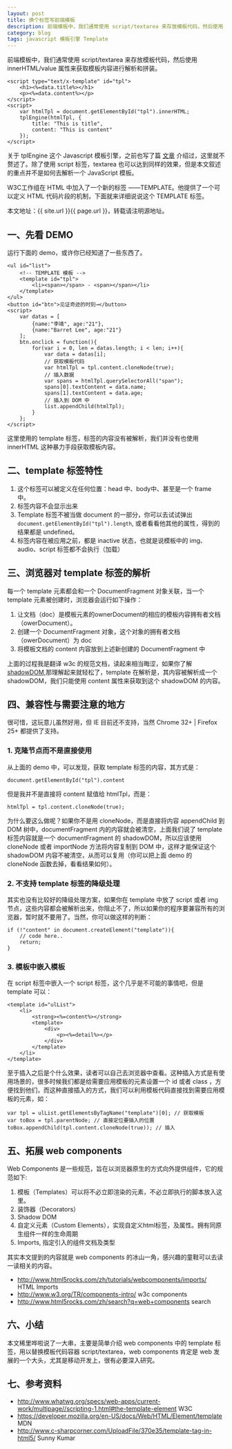 ```yaml
---
layout: post
title: 换个标签写前端模板
description: 前端模板中，我们通常使用 script/textarea 来存放模板代码，然后使用 innerHTML/value 属性来获取模板内容进行解析和拼装。innerHTML 不像 children/childNode，这种粗暴的方式让人感觉不和谐。
category: blog
tags: javascript 模板引擎 Template
---
```


前端模板中，我们通常使用 script/textarea 来存放模板代码，然后使用 innerHTML/value 属性来获取模板内容进行解析和拼装。
    
    <script type="text/x-template" id="tpl">
        <h1><%=data.title%></h1>
        <p><%=data.content%></p>
    </script>
    <script>
        var htmlTpl = document.getElementById("tpl").innerHTML;
        tplEngine(htmlTpl, {
            title: "This is title",
            content: "This is content"
        });
    </script>

关于 tplEngine 这个 Javascript 模板引擎，之前也写了篇 [文章](http://www.cnblogs.com/hustskyking/p/principle-of-javascript-template.html) 介绍过，这里就不赘述了。除了使用 script 标签，textarea 也可以达到同样的效果，但是本文叙述的重点并不是如何去解析一个 JavaScript 模板。

W3C工作组在 HTML 中加入了一个新的标签 ——TEMPLATE。他提供了一个可以定义 HTML 代码片段的机制，下面就来详细说说这个 TEMPLATE 标签。

本文地址：{{ site.url }}{{ page.url }}，转载请注明源地址。

## 一、先看 DEMO

运行下面的 demo，或许你已经知道了一些东西了。

    <ul id="list">
        <!-- TEMPLATE 模板 -->
        <template id="tpl">
            <li><span></span> - <span></span></li>
        </template>
    </ul>
    <button id="btn">见证奇迹的时刻→</button>
    <script>
        var datas = [
            {name:"李靖", age:"21"},
            {name:"Barret Lee", age:"21"}
        ];
        btn.onclick = function(){
            for(var i = 0, len = datas.length; i < len; i++){
                var data = datas[i];
                // 获取模板代码
                var htmlTpl = tpl.content.cloneNode(true);
                // 插入数据
                var spans = htmlTpl.querySelectorAll("span");
                spans[0].textContent = data.name;
                spans[1].textContent = data.age;
                // 插入到 DOM 中
                list.appendChild(htmlTpl);
            }
        };
    </script>

这里使用的 template 标签，标签的内容没有被解析，我们并没有也使用 innerHTML 这种暴力手段获取模板内容。

## 二、template 标签特性

1. 这个标签可以被定义在任何位置：head 中、body中、甚至是一个 frame 中。
2. 标签内容不会显示出来
3. Template 标签不被当做 document 的一部分，你可以去试试弹出 `document.getElementById("tpl").length`, 或者看看他其他的属性，得到的结果都是 undefined。
4. 标签内容在被应用之前，都是 inactive 状态，也就是说模板中的 img、audio、script 标签都不会执行（加载）

## 三、浏览器对 template 标签的解析

每一个 template 元素都会和一个 DocumentFragment 对象关联，当一个 template 元素被创建时，浏览器会运行如下操作：

1. <span title="Let doc be the template element's ownerDocument's appropriate template contents owner document." class="translator">让文档（doc）是模板元素的ownerDocument的相应的模板内容拥有者文档（owerDocument）。</span>
2. <span title="Create a DocumentFragment object whose ownerDocument is doc." class="translator">创建一个 DocumentFragment 对象，这个对象的拥有者文档（owerDocument）为 doc</span>
3. <span title="Set the template element's template contents to the newly created DocumentFragment object." class="translator">将模板文档的 content 内容放到上述新创建的 DocumentFragment 中</span>

上面的过程我是翻译 w3c 的规范文档，读起来相当晦涩，如果你了解 [shadowDOM](http://www.zhihu.com/question/22326250/answer/21686102),那理解起来就轻松了，template 在解析是，其内容被解析成一个 shadowDOM，我们只能使用 content 属性来获取到这个 shadowDOM 的内容。

## 四、兼容性与需要注意的地方

很可惜，这玩意儿虽然好用，但 IE 目前还不支持，当然 Chrome 32+ | Firefox 25+ 都提供了支持。

### 1. 克隆节点而不是直接使用

从上面的 demo 中，可以发现，获取 template 标签的内容，其方式是：

    document.getElementById("tpl").content

但是我并不是直接将 content 赋值给 htmlTpl，而是：

    htmlTpl = tpl.content.cloneNode(true);

为什么要这么做呢？如果你不是用 cloneNode，而是直接将内容 appendChild 到 DOM 树中，documentFragment 内的内容就会被清空，上面我们说了 template 标签内容就是一个 documentFragment 的 shadowDOM，所以应该使用 cloneNode 或者 importNode 方法将内容复制到 DOM 中，这样才能保证这个 shadowDOM 内容不被清空，从而可以复用（你可以把上面 demo 的 cloneNode 函数去掉，看看结果如何）。

### 2. 不支持 template 标签的降级处理

其实也没有比较好的降级处理方案，如果你在 template 中放了 script 或者 img 节点，这些内容都会被解析出来，你阻止不了，所以如果你的程序要兼容所有的浏览器，暂时就不要用了。当然，你可以做这样的判断：

    if (!"content" in document.createElement("template")){
        // code here..
        return;
    }

### 3. 模板中嵌入模板

在 script 标签中嵌入一个 script 标签，这个几乎是不可能的事情吧，但是 template 可以：

    <template id="ulList">
        <li>
            <strong><%=content%></strong>
            <template>
                <div>
                    <p><%=detail%></p>
                </div>
            </template>
        </li>
    </template>

至于插入之后是个什么效果，读者可以自己去浏览器中查看。这种插入方式是有使用场景的，很多时候我们都是给需要应用模板的元素设置一个 id 或者 class ，方便找到他们，而这种直接插入的方式，我们可以利用模板代码直接找到需要应用模板的元素，如：

    var tpl = ulList.getElementsByTagName("template")[0]; // 获取模板
    var toBox = tpl.parentNode; // 直接定位要插入的位置
    toBox.appendChild(tpl.content.cloneNode(true)); // 插入

## 五、拓展 web components

Web Components 是一些规范，旨在以浏览器原生的方式向外提供组件，它的规范如下:

1. 模板（Templates）可以将不必立即渲染的元素，不必立即执行的脚本放入这里。
2. 装饰器（Decorators）
3. Shadow DOM 
4. 自定义元素（Custom Elements），实现自定义html标签，及属性。拥有同原生组件一样的生命周期
5. Imports, 指定引入的组件文档及类型

其实本文提到的内容就是 web components 的冰山一角，感兴趣的童鞋可以去读一读相关的内容。

- <http://www.html5rocks.com/zh/tutorials/webcomponents/imports/> HTML Imports
- <http://www.w3.org/TR/components-intro/> w3c components
- <http://www.html5rocks.com/zh/search?q=web+components> search


## 六、小结

本文稀里哗啦说了一大串，主要是简单介绍 web components 中的 template 标签，用以替换模板代码容器 script/textarea，web components 肯定是 web 发展的一个大头，尤其是移动开发上，很有必要深入研究。

## 七、参考资料

- <http://www.whatwg.org/specs/web-apps/current-work/multipage//scripting-1.html#the-template-element>  W3C
- <https://developer.mozilla.org/en-US/docs/Web/HTML/Element/template>  MDN
- <http://www.c-sharpcorner.com/UploadFile/370e35/template-tag-in-html5/>  Sunny Kumar


